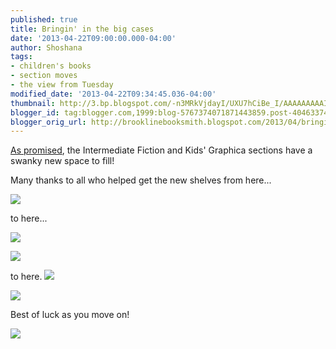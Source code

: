 ```yaml
---
published: true
title: Bringin' in the big cases
date: '2013-04-22T09:00:00.000-04:00'
author: Shoshana
tags:
- children's books
- section moves
- the view from Tuesday
modified_date: '2013-04-22T09:34:45.036-04:00'
thumbnail: http://3.bp.blogspot.com/-n3MRkVjdayI/UXU7hCiBe_I/AAAAAAAAAIw/xyjZiUZ7QxI/s72-c/2013-04-16+16.07.07.jpg
blogger_id: tag:blogger.com,1999:blog-5767374071871443859.post-4046337478675641553
blogger_orig_url: http://brooklinebooksmith.blogspot.com/2013/04/bringin-in-big-cases.html
---
```

[As promised](http://brooklinebooksmith.blogspot.com/2013/04/whaddaya-mean-intermediate-fiction.html), the Intermediate Fiction and Kids' Graphica sections have a swanky new space to fill!

Many thanks to all who helped get the new shelves from here...

[![](http://3.bp.blogspot.com/-n3MRkVjdayI/UXU7hCiBe_I/AAAAAAAAAIw/xyjZiUZ7QxI/s320/2013-04-16+16.07.07.jpg)](http://3.bp.blogspot.com/-n3MRkVjdayI/UXU7hCiBe_I/AAAAAAAAAIw/xyjZiUZ7QxI/s1600/2013-04-16+16.07.07.jpg)

to here...  
[](https://mail.google.com/mail/u/0/?ui=2&ik=37d7db06f4&view=att&th=13e154942db5bcfa&attid=0.1&disp=inline&realattid=1432518380464218621-local0&safe=1&zw)

[](https://mail.google.com/mail/u/0/?ui=2&ik=37d7db06f4&view=att&th=13e154267d500b97&attid=0.2&disp=thd&realattid=1432518606608092166-local1&zw)


[![](http://2.bp.blogspot.com/-3O59tiG2-Mo/UXU7qjFcZZI/AAAAAAAAAI4/d1rKj0Zcsfg/s320/2013-04-16+10.34.57.jpg)](http://2.bp.blogspot.com/-3O59tiG2-Mo/UXU7qjFcZZI/AAAAAAAAAI4/d1rKj0Zcsfg/s1600/2013-04-16+10.34.57.jpg)

[](https://mail.google.com/mail/u/0/?ui=2&ik=37d7db06f4&view=att&th=13e154267d500b97&attid=0.3&disp=thd&realattid=1432518606608092166-local2&zw)

[![](http://2.bp.blogspot.com/--_m-da_bavk/UXU72KeOmTI/AAAAAAAAAJA/2Io7E3qAcF0/s320/2013-04-16+10.34.08.jpg)](http://2.bp.blogspot.com/--_m-da_bavk/UXU72KeOmTI/AAAAAAAAAJA/2Io7E3qAcF0/s1600/2013-04-16+10.34.08.jpg)

to here.
[![](http://2.bp.blogspot.com/-09q53ifGY6Q/UXU8J6O6uTI/AAAAAAAAAJI/MBpeV9U3Njo/s320/2013-04-16+16.06.21.jpg)](http://2.bp.blogspot.com/-09q53ifGY6Q/UXU8J6O6uTI/AAAAAAAAAJI/MBpeV9U3Njo/s1600/2013-04-16+16.06.21.jpg)

[![](http://2.bp.blogspot.com/-ymi1I6_gEjg/UXU8Qhg4YrI/AAAAAAAAAJQ/9h1gshkW0hI/s320/2013-04-16+16.06.47.jpg)](http://2.bp.blogspot.com/-ymi1I6_gEjg/UXU8Qhg4YrI/AAAAAAAAAJQ/9h1gshkW0hI/s1600/2013-04-16+16.06.47.jpg)

Best of luck as you move on!

[![](http://4.bp.blogspot.com/--K4cX4lmNbo/UXU8YWyUfeI/AAAAAAAAAJY/aRfsxXS9bIo/s320/2013-04-16+11.50.41.jpg)](http://4.bp.blogspot.com/--K4cX4lmNbo/UXU8YWyUfeI/AAAAAAAAAJY/aRfsxXS9bIo/s1600/2013-04-16+11.50.41.jpg)

